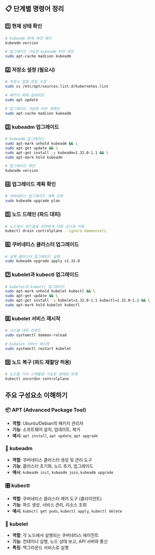 ## 📋 단계별 명령어 정리

### 1️⃣ 현재 상태 확인

```bash
# kubeadm 현재 버전 확인
kubeadm version

# 업그레이드 가능한 kubeadm 버전 확인
sudo apt-cache madison kubeadm
```

### 2️⃣ 저장소 설정 (필요시)

```bash
# 저장소 설정 파일 수정
sudo vi /etc/apt/sources.list.d/kubernetes.list

# 패키지 목록 업데이트
sudo apt update

# 업그레이드 가능한 버전 재확인
sudo apt-cache madison kubeadm
```

### 3️⃣ kubeadm 업그레이드

```bash
# kubeadm 업그레이드
sudo apt-mark unhold kubeadm && \
sudo apt-get update && \
sudo apt-get install -y kubeadm=1.32.0-1.1 && \
sudo apt-mark hold kubeadm

# 업그레이드 확인
kubeadm version
```

### 4️⃣ 업그레이드 계획 확인

```bash
# 쿠버네티스 업그레이드 계획 조회
sudo kubeadm upgrade plan
```

### 5️⃣ 노드 드레인 (파드 대피)

```bash
# 노드에서 파드들을 안전하게 다른 곳으로 이동
kubectl drain controlplane --ignore-daemonsets
```

### 6️⃣ 쿠버네티스 클러스터 업그레이드

```bash
# 실제 클러스터 업그레이드 실행
sudo kubeadm upgrade apply v1.32.0
```

### 7️⃣ kubelet과 kubectl 업그레이드

```bash
# kubelet과 kubectl 업그레이드
sudo apt-mark unhold kubelet kubectl && \
sudo apt-get update && \
sudo apt-get install -y kubelet=1.32.0-1.1 kubectl=1.32.0-1.1 && \
sudo apt-mark hold kubelet kubectl
```

### 8️⃣ kubelet 서비스 재시작

```bash
# 시스템 데몬 리로드
sudo systemctl daemon-reload

# kubelet 서비스 재시작
sudo systemctl restart kubelet
```

### 9️⃣ 노드 복구 (파드 재할당 허용)

```bash
# 노드를 다시 스케줄링 가능한 상태로 변경
kubectl uncordon controlplane
```

## 주요 구성요소 이해하기

### 📦 APT (Advanced Package Tool)

- **역할**: Ubuntu/Debian의 패키지 관리자
- **기능**: 소프트웨어 설치, 업데이트, 제거
- **예시**: `apt install`, `apt update`, `apt upgrade`

### 🔧 kubeadm

- **역할**: 쿠버네티스 클러스터 생성 및 관리 도구
- **기능**: 클러스터 초기화, 노드 추가, 업그레이드
- **예시**: `kubeadm init`, `kubeadm join`, `kubeadm upgrade`

### 🎛️ kubectl

- **역할**: 쿠버네티스 클러스터 제어 도구 (클라이언트)
- **기능**: 파드 생성, 서비스 관리, 리소스 조회
- **예시**: `kubectl get pods`, `kubectl apply`, `kubectl delete`

### 🤖 kubelet

- **역할**: 각 노드에서 실행되는 쿠버네티스 에이전트
- **기능**: 컨테이너 실행, 노드 상태 보고, API 서버와 통신
- **특징**: 백그라운드 서비스로 실행